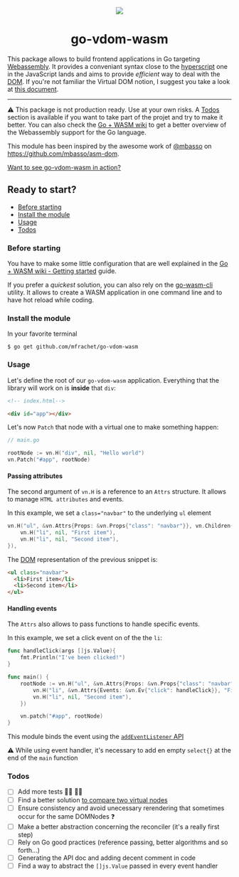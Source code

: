 <p align="center">
<img src="https://i.ibb.co/J5dgL4v/Webp-net-resizeimage.png">
</p>
<h1 align="center">go-vdom-wasm</h1>

This package allows to build frontend applications in Go targeting [Webassembly](https://webassembly.org/). It provides a conveniant syntax close to the [hyperscript](https://github.com/hyperhype/hyperscript) one in the JavaScript lands and aims to provide _efficient_ way to deal with the [DOM](https://developer.mozilla.org/en-US/docs/Web/API/Document_Object_Model). If you're not familiar the Virtual DOM notion, I suggest you take a look at [this document](https://reactjs.org/docs/faq-internals.html#what-is-the-virtual-dom).

---

:warning: This package is not production ready. Use at your own risks. A [Todos](#todos) section is available if you want to take part of the projet and try to make it better. You can also check the [Go + WASM wiki](https://github.com/golang/go/wiki/WebAssembly) to get a better overview of the Webassembly support for the Go language.

This module has been inspired by the awesome work of [@mbasso](https://github.com/mbasso) on https://github.com/mbasso/asm-dom.

[Want to see go-vdom-wasm in action?](https://mfrachet.github.io/go-vdom-wasm/)

## Ready to start?

- [Before starting](#before-starting)
- [Install the module](#install-the-module)
- [Usage](#usage)
- [Todos](#todos)

### Before starting

You have to make some little configuration that are well explained in the [Go + WASM wiki - Getting started](https://github.com/golang/go/wiki/WebAssembly#getting-started) guide.

If you prefer a _quickest_ solution, you can also rely on the [go-wasm-cli](https://github.com/mfrachet/go-wasm-cli) utility. It allows to create a WASM application in one command line and to have hot reload while coding.

### Install the module

In your favorite terminal

```shell
$ go get github.com/mfrachet/go-vdom-wasm
```

### Usage

Let's define the root of our `go-vdom-wasm` application. Everything that the library will work on is **inside** that `div`:

```html
<!-- index.html-->

<div id="app"></div>
```

Let's now `Patch` that node with a virtual one to make something happen:

```go
// main.go

rootNode := vn.H("div", nil, "Hello world")
vn.Patch("#app", rootNode)
```

#### Passing attributes

The second argument of `vn.H` is a reference to an `Attrs` structure. It allows to manage `HTML attributes` and events.

In this example, we set a `class="navbar"` to the underlying `ul` element

```go
vn.H("ul", &vn.Attrs{Props: &vn.Props{"class": "navbar"}}, vn.Children{
	vn.H("li", nil, "First item"),
	vn.H("li", nil, "Second item"),
}),
```

The [DOM](https://developer.mozilla.org/en-US/docs/Web/API/Document_Object_Model) representation of the previous snippet is:

```html
<ul class="navbar">
  <li>First item</li>
  <li>Second item</li>
</ul>
```

#### Handling events

The `Attrs` also allows to pass functions to handle specific events.

In this example, we set a click event on of the the `li`:

```go
func handleClick(args []js.Value){
	fmt.Println("I've been clicked!")
}

func main() {
    rootNode := vn.H("ul", &vn.Attrs{Props: &vn.Props{"class": "navbar"}}, vn.Children{
        vn.H("li", &vn.Attrs{Events: &vn.Ev{"click": handleClick}}, "First item"),
        vn.H("li", nil, "Second item"),
	})

	vn.patch("#app", rootNode)
}

```

This module binds the event using the [`addEventListener` API](https://developer.mozilla.org/en-US/docs/Web/API/EventTarget/addEventListener)

:warning: While using event handler, it's necessary to add en empty `select{}` at the end of the `main` function

### Todos

- [ ] Add more tests :woman_facepalming: :man_facepalming:
- [ ] Find a better solution [to compare two virtual nodes](https://github.com/mfrachet/go-vdom-wasm/blob/bddbb032b6c048cf6ee58368241f4b3d3c427691/vnode.go#L24)
- [ ] Ensure consistency and avoid unecessary rerendering that sometimes occur for the same DOMNodes :question:
- [ ] Make a better abstraction concerning the reconciler (it's a really first step)
- [ ] Rely on Go good practices (reference passing, better algorithms and so forth...)
- [ ] Generating the API doc and adding decent comment in code
- [ ] Find a way to abstract the `[]js.Value` passed in every event handler
